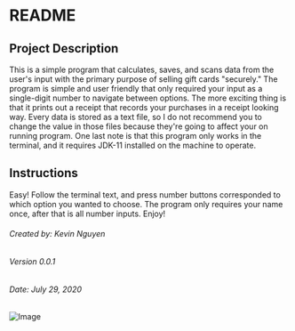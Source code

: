 # README

## Project Description
This is a simple program that calculates, saves, and scans data from the user's input with the primary purpose of selling gift cards "securely." The program is simple and user friendly that only required your input as a single-digit number to navigate between options. The more exciting thing is that it prints out a receipt that records your purchases in a receipt looking way. Every data is stored as a text file, so I do not recommend you to change the value in those files because they're going to affect your on running program. One last note is that this program only works in the terminal, and it requires JDK-11 installed on the machine to operate.
## Instructions
Easy! Follow the terminal text, and press number buttons corresponded to which option you wanted to choose. The program only requires your name once, after that is all number inputs. Enjoy!

###### *Created by: Kevin Nguyen*
###### *Version 0.0.1*
###### *Date: July 29, 2020*

![Image](https://media.giphy.com/media/feN0YJbVs0fwA/giphy.gif)
